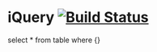 iQuery [![Build Status](https://travis-ci.org/JacksonTian/iquery.png?branch=master)](https://travis-ci.org/JacksonTian/iquery)
=====

select * from table where {}

